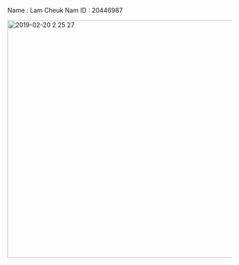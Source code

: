 Name : Lam Cheuk Nam
ID : 20446987

<img width="535" alt="2019-02-20 2 25 27" src="https://user-images.githubusercontent.com/47770947/53070905-8c8dc080-351b-11e9-95c6-0c9cc4186662.png">
